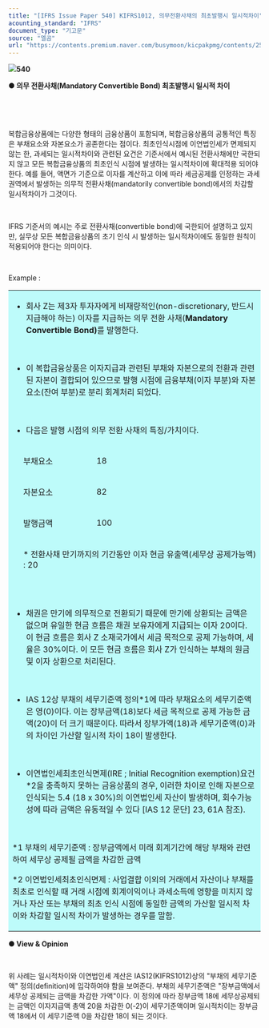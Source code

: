 ```yaml
---
title: "[IFRS Issue Paper 540] KIFRS1012, 의무전환사채의 최초발행시 일시적차이"
acounting_standard: "IFRS"
document_type: "기고문"
source: "엘곰"
url: "https://contents.premium.naver.com/busymoon/kicpakpmg/contents/250409202527672bt"
---
```

![](https://n2.news.naver.com/l.gif?type=content)**540**

**● 의무 전환사채(Mandatory Convertible Bond) 최초발행시 일시적 차이**

**​**

**​**

복합금융상품에는 다양한 형태의 금융상품이 포함되며, 복합금융상품의 공통적인 특징은 부채요소와 자본요소가 공존한다는 점이다. 최초인식시점에 이연법인세가 면제되지 않는 한, 과세되는 일시적차이와 관련된 요건은 기준서에서 예시된 전환사채에만 국한되지 않고 모든 복합금융상품의 최초인식 시점에 발생하는 일시적차이에 확대적용 되어야 한다. 예를 들어, 액면가 기준으로 이자를 계산하고 이에 따라 세금공제를 인정하는 과세권역에서 발생하는 의무적 전환사채(mandatorily convertible bond)에서의 차감할 일시적차이가 그것이다.

​

IFRS 기준서의 예시는 주로 전환사채(convertible bond)에 국한되어 설명하고 있지만, 실무상 모든 복합금융상품의 초기 인식 시 발생하는 일시적차이에도 동일한 원칙이 적용되어야 한다는 의미이다.

​

Example :

<table style=""><tbody><tr><td colspan="6" rowspan="1" style="width: 100.0%; height: 50.5px;  background-color: #bdfbfa;"><div><ul><li><p style=""><span style="">회사 Z는 제3자 투자자에게 비재량적인(non-discretionary, 반드시 지급해야 하는) 이자를 지급하는 의무 전환 사채(</span><span style=""><b>Mandatory Convertible Bond)</b></span><span style="">를 발행한다.</span></p></li></ul><p style=""><span style="">​</span></p><ul><li><p style=""><span style="">이 복합금융상품은 이자지급과 관련된 부채와 자본으로의 전환과 관련된 자본이 결합되어 있으므로 발행 시점에 금융부채(이자 부분)와 자본요소(잔여 부분)로 분리 회계처리 되었다.</span></p></li></ul><p style=""><span style="">​</span></p><ul><li><p style=""><span style="">다음은 발행 시점의 의무 전환 사채의 특징/가치이다.</span></p></li></ul></div></td></tr><tr><td colspan="1" rowspan="1" style="width: 4.32%; height: 25.25px;  background-color: #bdfbfa;"></td><td colspan="1" rowspan="1" style="width: 29.01%; height: 25.25px;  background-color: #bdfbfa;"><div><p style=""><span style="">부채요소</span></p></div></td><td colspan="1" rowspan="1" style="width: 16.67%; height: 25.25px;  background-color: #bdfbfa;"><div><p style=""><span style="">18</span></p></div></td><td colspan="1" rowspan="1" style="width: 16.66%; height: 25.25px;  background-color: #bdfbfa;"></td><td colspan="1" rowspan="1" style="width: 16.67%; height: 25.25px;  background-color: #bdfbfa;"></td><td colspan="1" rowspan="1" style="width: 16.66%; height: 25.25px;  background-color: #bdfbfa;"></td></tr><tr><td colspan="1" rowspan="1" style="width: 4.32%; height: 12.63px;  background-color: #bdfbfa;"></td><td colspan="1" rowspan="1" style="width: 29.01%; height: 12.63px;  background-color: #bdfbfa;"><div><p style=""><span style="">자본요소</span></p></div></td><td colspan="1" rowspan="1" style="width: 16.67%; height: 12.63px;  background-color: #bdfbfa;"><div><p style=""><span style="">82</span></p></div></td><td colspan="1" rowspan="1" style="width: 16.66%; height: 12.63px;  background-color: #bdfbfa;"></td><td colspan="1" rowspan="1" style="width: 16.67%; height: 12.63px;  background-color: #bdfbfa;"></td><td colspan="1" rowspan="1" style="width: 16.66%; height: 12.63px;  background-color: #bdfbfa;"></td></tr><tr><td colspan="1" rowspan="1" style="width: 4.32%; height: 6.31px;  background-color: #bdfbfa;"></td><td colspan="1" rowspan="1" style="width: 29.01%; height: 6.31px;  background-color: #bdfbfa;"><div><p style=""><span style="">발행금액</span></p></div></td><td colspan="1" rowspan="1" style="width: 16.67%; height: 6.31px;  background-color: #bdfbfa;"><div><p style=""><span style="">100</span></p></div></td><td colspan="1" rowspan="1" style="width: 16.66%; height: 6.31px;  background-color: #bdfbfa;"></td><td colspan="1" rowspan="1" style="width: 16.67%; height: 6.31px;  background-color: #bdfbfa;"></td><td colspan="1" rowspan="1" style="width: 16.66%; height: 6.31px;  background-color: #bdfbfa;"></td></tr><tr><td colspan="1" rowspan="1" style="width: 4.32%; height: 3.15px;  background-color: #bdfbfa;"></td><td colspan="5" rowspan="1" style="width: 95.68%; height: 3.15px;  background-color: #bdfbfa;"><div><p style=""><span style="">* 전환사채 만기까지의 기간동안 이자 현금 유출액(세무상 공제가능액) : 20</span></p></div></td></tr><tr><td colspan="6" rowspan="1" style="width: 100.0%; height: 3.16px;  background-color: #bdfbfa;"><div><p style=""><span style="">​</span></p><ul><li><p style=""><span style="">채권은 만기에 의무적으로 전환되기 때문에 만기에 상환되는 금액은 없으며 유일한 현금 흐름은 채권 보유자에게 지급되는 이자 20이다. 이 현금 흐름은 회사 Z 소재국가에서 세금 목적으로 공제 가능하며, 세율은 30%이다. 이 모든 현금 흐름은 회사 Z가 인식하는 부채의 원금 및 이자 상환으로 처리된다.</span></p></li></ul><p style=""><span style="">​</span></p><ul><li><p style=""><span style="">IAS 12상 부채의 세무기준액 정의*1에 따라 부채요소의 세무기준액은 영(0)이다. 이는 장부금액(18)보다 세금 목적으로 공제 가능한 금액(20)이 더 크기 때문이다. 따라서 장부가액(18)과 세무기준액(0)과의 차이인 가산할 일시적 차이 18이 발생한다.</span></p></li></ul><p style=""><span style="">​</span></p><ul><li><p style=""><span style="">이연법인세최초인식면제(IRE ; Initial Recognition exemption)요건*2을 충족하지 못하는 금융상품의 경우, 이러한 차이로 인해 자본으로 인식되는 5.4 (18 x 30%)의 이연법인세 자산이 발생하며, 회수가능성에 따라 금액은 유동적일 수 있다 [IAS 12 문단] 23, 61A 참조).</span></p></li></ul><p style=""><span style="">​</span></p><p style=""><span style="">*1 부채의 세무기준액 : 장부금액에서 미래 회계기간에 해당 부채와 관련하여 세무상 공제될 금액을 차감한 금액</span></p><p style=""><span style="">*2 이연법인세최초인식면제 : 사업결합 이외의 거래에서 자산이나 부채를 최초로 인식할 때 거래 시점에 회계이익이나 과세소득에 영향을 미치지 않거나 자산 또는 부채의 최초 인식 시점에 동일한 금액의 가산할 일시적 차이와 차감할 일시적 차이가 발생하는 경우를 말함.</span></p></div></td></tr></tbody></table>

**● View & Opinion**

**​**

위 사례는 일시적차이와 이연법인세 계산은 IAS12(KIFRS1012)상의 "부채의 세무기준액" 정의(definition)에 입각하여야 함을 보여준다. 부채의 세무기준액은 "장부금액에서 세무상 공제되는 금액을 차감한 가액"이다. 이 정의에 따라 장부금액 18에 세무상공제되는 금액인 이자지급액 총액 20을 차감한 0(-2)이 세무기준액이며 일시적차이는 장부금액 18에서 이 세무기준액 0을 차감한 18이 되는 것이다.